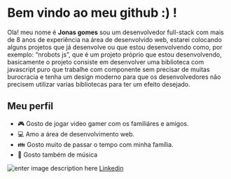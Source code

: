 # Bem vindo ao meu github :) !
Ola! meu nome é **Jonas gomes** sou um desenvolvedor full-stack com mais de 8 anos de experiência na área de desenvolvido web, estarei colocando alguns projetos que já desenvolve ou que estou desenvolvendo como, por exemplo: “nrobots  js”, que é um projeto próprio que estou desenvolvendo, basicamente o projeto consiste em desenvolver uma biblioteca com javascript puro que trabalhe com componente sem precisar de muitas burocracia e tenha um design moderno para que os desenvolvedores não precisem utilizar varias bibliotecas para ter um efeito desejado.

## Meu perfil

- &#127918; Gosto de jogar video gamer com os familiáres e amigos.
- &#128187; Amo a área de desenvolvimento web.
- &#128106; Gosto muito de passar o tempo com minha família.
- &#127925; Gosto também de música

![enter image description here](https://upload.wikimedia.org/wikipedia/commons/thumb/0/01/LinkedIn_Logo.svg/130px-LinkedIn_Logo.svg.png)
[Linkedin](https://linkedin.com/in/jonas-gomes-2020)
